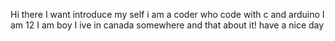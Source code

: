 Hi there
I want introduce my self
i am a coder who code with c and arduino
I am 12
I am boy
I ive in canada somewhere
and that about it!
have a nice day
